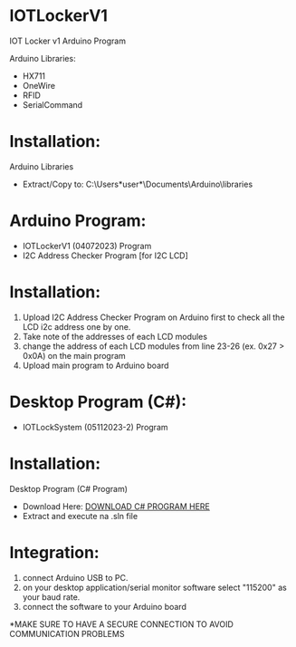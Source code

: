 # IOTLockerV1
IOT Locker v1 Arduino Program

Arduino Libraries:
- HX711
- OneWire
- RFID
- SerialCommand

# Installation:

Arduino Libraries
- Extract/Copy to: C:\Users\*user*\Documents\Arduino\libraries

# Arduino Program:

- IOTLockerV1 (04072023) Program
- I2C Address Checker Program [for I2C LCD]

# Installation:

1. Upload I2C Address Checker Program on Arduino first to check all the LCD i2c address one by one.
2. Take note of the addresses of each LCD modules
3. change the address of each LCD modules from line 23-26 (ex. 0x27 > 0x0A) on the main program
4. Upload main program to Arduino board

# Desktop Program (C#):

- IOTLockSystem (05112023-2) Program

# Installation:

Desktop Program (C# Program)
- Download Here: [DOWNLOAD C# PROGRAM HERE](https://drive.google.com/file/d/16JyH4GJ7SmMF7skmy-RzREx1MEs3t4n4/view?usp=sharing)
- Extract and execute na .sln file

# Integration:

1. connect Arduino USB to PC.
2. on your desktop application/serial monitor software select "115200" as your baud rate.
3. connect the software to your Arduino board

*MAKE SURE TO HAVE A SECURE CONNECTION TO AVOID COMMUNICATION PROBLEMS
